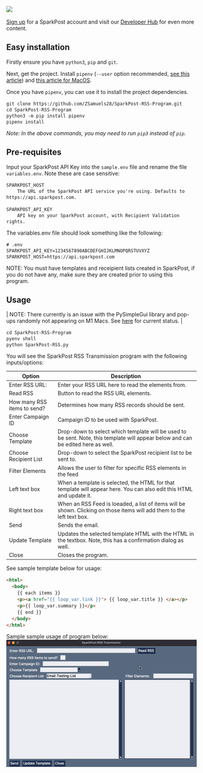 <a href="https://www.sparkpost.com"><img src="https://www.sparkpost.com/sites/default/files/attachments/SparkPost_Logo_2-Color_Gray-Orange_RGB.svg" width="200px"/></a>

[Sign up](https://app.sparkpost.com/join?plan=free-0817?src=Social%20Media&sfdcid=70160000000pqBb&pc=GitHubSignUp&utm_source=github&utm_medium=social-media&utm_campaign=github&utm_content=sign-up) for a SparkPost account and visit our [Developer Hub](https://developers.sparkpost.com) for even more content.

## Easy installation

Firstly ensure you have `python3`, `pip` and `git`.

Next, get the project. Install `pipenv` (`--user` option recommended, [see this article](https://stackoverflow.com/questions/42988977/what-is-the-purpose-pip-install-user)) and [this article for MacOS](https://stackoverflow.com/questions/60004431/pip-error-when-trying-to-run-pip-command-from-virtualenv-on-macos).

Once you have `pipenv`, you can use it to install the project dependencies.

```
git clone https://github.com/ZSamuels28/SparkPost-RSS-Program.git
cd SparkPost-RSS-Program
python3 -m pip install pipenv
pipenv install
```

_Note: In the above commands, you may need to run `pip3` instead of `pip`._

## Pre-requisites

Input your SparkPost API Key into the `sample.env` file and rename the file `variables.env`. Note these are case sensitive:

```
SPARKPOST_HOST
    The URL of the SparkPost API service you're using. Defaults to https://api.sparkpost.com.

SPARKPOST_API_KEY
    API key on your SparkPost account, with Recipient Validation rights.
```

The variables.env file should look something like the following:

```
# .env
SPARKPOST_API_KEY=1234567890ABCDEFGHIJKLMNOPQRSTUVXYZ
SPARKPOST_HOST=https://api.sparkpost.com
```

NOTE: You must have templates and receipient lists created in SparkPost, if you do not have any, make sure they are created prior to using this program.

## Usage

| NOTE: There currently is an issue with the PySimpleGui library and pop-ups randomly not appearing on M1 Macs. See [here](https://github.com/PySimpleGUI/PySimpleGUI/issues/5471) for current status. |

```
cd SparkPost-RSS-Program
pyenv shell
python SparkPost-RSS.py
```

You will see the SparkPost RSS Transmission program with the following inputs/options:

| Option                      | Description                                                                                                                       |
| --------------------------- | --------------------------------------------------------------------------------------------------------------------------------- |
| Enter RSS URL:              | Enter your RSS URL here to read the elements from.                                                                                |
| Read RSS                    | Button to read the RSS URL elements.                                                                                              |
| How many RSS items to send? | Determines how many RSS records should be sent.                                                                                   |
| Enter Campaign ID           | Campaign ID to be used with SparkPost.                                                                                            |
| Choose Template             | Drop-down to select which template will be used to be sent. Note, this template will appear below and can be edited here as well. |
| Choose Recipient List       | Drop-down to select the SparkPost recipient list to be sent to.                                                                   |
| Filter Elements             | Allows the user to filter for specific RSS elements in the feed                                                                   |
| Left text box               | When a template is selected, the HTML for that template will appear here. You can also edit this HTML and update it.              |
| Right text box              | When an RSS Feed is loeaded, a list of items will be shown. Clicking on those items will add them to the left text box.           |
| Send                        | Sends the email.                                                                                                                  |
| Update Template             | Updates the selected template HTML with the HTML in the textbox. Note, this has a confirmation dialog as well.                    |
| Close                       | Closes the program.                                                                                                               |

See sample template below for usage:

```html
<html>
  <body>
    {{ each items }}
    <p><a href="{{ loop_var.link }}"> {{ loop_var.title }} </a></p>
    <p>{{ loop_var.summary }}</p>
    {{ end }}
  </body>
</html>
```

Sample sample usage of program below:
![](https://github.com/ZSamuels28/SparkPost-RSS-Program/blob/master/samples/Sample_Usage.gif)
